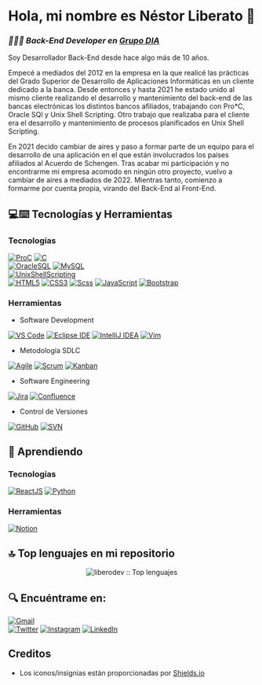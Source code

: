 # Hola, mi nombre es Néstor Liberato 👋
### <p><em>👨🏻‍💻 Back-End Developer en <a href="https://diacorporate.com/">Grupo DIA</a></em></p>
<!-- Meter imagencilla por aquí -->
Soy Desarrollador Back-End desde hace algo más de 10 años.

Empecé a mediados del 2012 en la empresa en la que realicé las prácticas del Grado Superior de Desarrollo de Aplicaciones Informáticas en un cliente dedicado a la banca. Desde entonces y hasta 2021 he estado unido al mismo cliente realizando el desarrollo y mantenimiento del back-end de las bancas electrónicas los distintos bancos afiliados, trabajando con Pro*C, Oracle SQl y Unix Shell Scripting. Otro trabajo que realizaba para el cliente era el desarrollo y mantenimiento de procesos planificados en Unix Shell Scripting.

En 2021 decido cambiar de aires y paso a formar parte de un equipo para el desarrollo de una aplicación en el que están involucrados los países afiliados al Acuerdo de Schengen. Tras acabar mi participación y no encontrarme mi empresa acomodo en ningún otro proyecto, vuelvo a cambiar de aires a mediados de 2022. Mientras tanto, comienzo a formarme por cuenta propia, virando del Back-End al Front-End.

## 💻:keyboard: Tecnologías y Herramientas

### Tecnologías

[![ProC](https://img.shields.io/badge/Pro*C-A8B9CC?style=for-the-badge&logo=c&logoColor=white&labelColor=101010)]()
[![C](https://img.shields.io/badge/C_&_C++-A8B9CC?style=for-the-badge&logo=c&logoColor=white&labelColor=101010)]()
</br>
[![OracleSQL](https://img.shields.io/badge/Oracle_SQL-orange?style=for-the-badge&logo=oracle&logoColor=white&labelColor=101010)]()
[![MySQL](https://img.shields.io/badge/MySQL-lightgray?style=for-the-badge&logo=mysql&logoColor=white&labelColor=101010)]()
</br>
[![UnixShellScripting](https://img.shields.io/badge/Unix_Shell_Scripting-181717?style=for-the-badge&logo=linux&logoColor=white&labelColor=101010)]()
</br>
[![HTML5](https://img.shields.io/badge/HTML5-E34F26?style=for-the-badge&logo=html5&logoColor=white&labelColor=101010)]()
[![CSS3](https://img.shields.io/badge/CSS3-1572B6?style=for-the-badge&logo=css3&logoColor=white&labelColor=101010)]()
[![Scss](https://img.shields.io/badge/Sass-cc6699?style=for-the-badge&logo=sass&logoColor=white&labelColor=101010)]()
[![JavaScript](https://img.shields.io/badge/JavaScript-F7DF1E?style=for-the-badge&logo=javascript&logoColor=white&labelColor=101010)]()
[![Bootstrap](https://img.shields.io/badge/Bootstrap-purple?style=for-the-badge&logo=bootstrap&logoColor=white&labelColor=101010)]()

### Herramientas

- Software Development

[![VS Code](https://img.shields.io/badge/VS_Code-007ACC?style=for-the-badge&logo=Visual-Studio-Code&logoColor=white&labelColor=101010)]()
[![Eclipse IDE](https://img.shields.io/badge/Eclipse_IDE-darkblue?style=for-the-badge&logo=Eclipse-IDE&logoColor=white&labelColor=101010)]()
[![IntelliJ IDEA](https://img.shields.io/badge/IntelliJ_IDEA-red?style=for-the-badge&logo=IntelliJ-IDEA&logoColor=white&labelColor=101010)]()
[![Vim](https://img.shields.io/badge/Vim-019733?style=for-the-badge&logo=Vim&logoColor=white&labelColor=101010)]()

- Metodología SDLC

[![Agile](https://img.shields.io/badge/Agile-blue?style=for-the-badge&logo=Agile&logoColor=white&labelColor=101010)]()
[![Scrum](https://img.shields.io/badge/Scrum-orange?style=for-the-badge&logo=Scrum&logoColor=white&labelColor=101010)]()
[![Kanban](https://img.shields.io/badge/Kanban-red?style=for-the-badge&logo=Kanban&logoColor=white&labelColor=101010)]()

- Software Engineering

[![Jira](https://img.shields.io/badge/Jira-0052CC?style=for-the-badge&logo=jira&logoColor=white&labelColor=101010)]()
[![Confluence](https://img.shields.io/badge/Confluence-0052CC?style=for-the-badge&logo=confluence&logoColor=white&labelColor=101010)]()

- Control de Versiones

[![GitHub](https://img.shields.io/badge/GitHub-181717?style=for-the-badge&logo=github&logoColor=white&labelColor=101010)]()
[![SVN](https://img.shields.io/badge/SVN-019733?style=for-the-badge&logo=svn&logoColor=white&labelColor=101010)]()

## 📖 Aprendiendo

### Tecnologías

[![ReactJS](https://img.shields.io/badge/React_JS-1DA1F2?style=for-the-badge&logo=react&logoColor=white&labelColor=101010)]()
[![Python](https://img.shields.io/badge/Python-0A3069?style=for-the-badge&logo=python&logoColor=white&labelColor=101010)]()

### Herramientas
[![Notion](https://img.shields.io/badge/Notion-181717?style=for-the-badge&logo=notion&logoColor=white&labelColor=101010)]()

## 🔝 Top lenguajes en mi repositorio

<p align="center"><img src="https://github-readme-stats.vercel.app/api/top-langs/?username=liberodev&langs_count=10&theme=tokyonight&layout=compact" alt="liberodev :: Top lenguajes" /></p>

## 🔍 Encuéntrame en:

[![Gmail](https://img.shields.io/badge/Gmail-nestitor87@gmail.com-c14438?style=for-the-badge&logo=Gmail&logoColor=white&labelColor=101010)](mailto:nestitor87@gmail.com)<br>
[![Twitter](https://img.shields.io/badge/Twitter-@nes____87-1DA1F2?style=for-the-badge&logo=twitter&logoColor=white&labelColor=101010)](https://twitter.com/nes__87)
[![Instagram](https://img.shields.io/badge/Instagram-@nes____87-E4405F?style=for-the-badge&logo=instagram&logoColor=white&labelColor=101010)](https://instagram.com/nes__87)
[![LinkedIn](https://img.shields.io/badge/LinkedIn-Nestor_Liberato-0077B5?style=for-the-badge&logo=linkedin&logoColor=white&labelColor=101010)](https://www.linkedin.com/in/nestor-liberato-a34a5682)
<!--[![Link](https://img.shields.io/badge/Link_Site-moure.dev-39E09B?style=for-the-badge&logo=Linktree&logoColor=white&labelColor=101010)](https://mouredev.com)-->
<!--[![Web](https://img.shields.io/badge/Web-MoureDev.com-14a1f0?style=for-the-badge&logo=dev.to&logoColor=white&labelColor=101010)](https://mouredev.com)-->

## Creditos
<!-- - Las estadísticas son generadas usando [waka-readme-stats](https://github.com/anmol098/waka-readme-stats)-->
- Los iconos/insignias están proporcionadas por [Shields.io](https://shields.io/)

